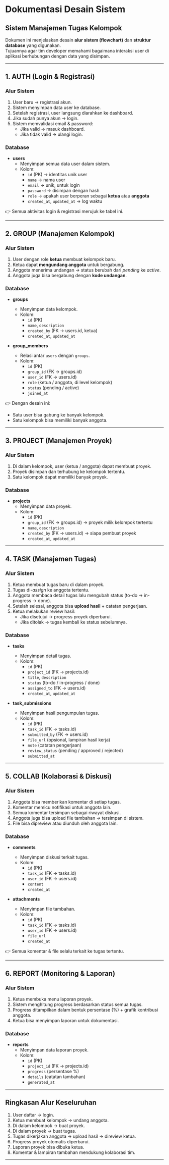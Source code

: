 # Dokumentasi Desain Sistem
## Sistem Manajemen Tugas Kelompok

Dokumen ini menjelaskan desain **alur sistem (flowchart)** dan **struktur database** yang digunakan.  
Tujuannya agar tim developer memahami bagaimana interaksi user di aplikasi berhubungan dengan data yang disimpan.

---

## 1. AUTH (Login & Registrasi)

### Alur Sistem
1. User baru → registrasi akun.  
2. Sistem menyimpan data user ke database.  
3. Setelah registrasi, user langsung diarahkan ke dashboard.  
4. Jika sudah punya akun → login.  
5. Sistem memvalidasi email & password:
   - Jika valid → masuk dashboard.  
   - Jika tidak valid → ulangi login.  

### Database
- **users**
  - Menyimpan semua data user dalam sistem.  
  - Kolom:
    - `id` (PK) → identitas unik user  
    - `name` → nama user  
    - `email` → unik, untuk login  
    - `password` → disimpan dengan hash  
    - `role` → apakah user berperan sebagai **ketua** atau **anggota**  
    - `created_at`, `updated_at` → log waktu  

👉 Semua aktivitas login & registrasi merujuk ke tabel ini.

---

## 2. GROUP (Manajemen Kelompok)

### Alur Sistem
1. User dengan role **ketua** membuat kelompok baru.  
2. Ketua dapat **mengundang anggota** untuk bergabung.  
3. Anggota menerima undangan → status berubah dari *pending* ke *active*.  
4. Anggota juga bisa bergabung dengan **kode undangan**.  

### Database
- **groups**
  - Menyimpan data kelompok.  
  - Kolom:
    - `id` (PK)  
    - `name`, `description`  
    - `created_by` (FK → users.id, ketua)  
    - `created_at`, `updated_at`  

- **group_members**
  - Relasi antar `users` dengan `groups`.  
  - Kolom:
    - `id` (PK)  
    - `group_id` (FK → groups.id)  
    - `user_id` (FK → users.id)  
    - `role` (ketua / anggota, di level kelompok)  
    - `status` (pending / active)  
    - `joined_at`  

👉 Dengan desain ini:
- Satu user bisa gabung ke banyak kelompok.  
- Satu kelompok bisa memiliki banyak anggota.  

---

## 3. PROJECT (Manajemen Proyek)

### Alur Sistem
1. Di dalam kelompok, user (ketua / anggota) dapat membuat proyek.  
2. Proyek disimpan dan terhubung ke kelompok tertentu.  
3. Satu kelompok dapat memiliki banyak proyek.  

### Database
- **projects**
  - Menyimpan data proyek.  
  - Kolom:
    - `id` (PK)  
    - `group_id` (FK → groups.id) → proyek milik kelompok tertentu  
    - `name`, `description`  
    - `created_by` (FK → users.id) → siapa pembuat proyek  
    - `created_at`, `updated_at`  

---

## 4. TASK (Manajemen Tugas)

### Alur Sistem
1. Ketua membuat tugas baru di dalam proyek.  
2. Tugas di-*assign* ke anggota tertentu.  
3. Anggota membaca detail tugas lalu mengubah status (to-do → in-progress → done).  
4. Setelah selesai, anggota bisa **upload hasil** + catatan pengerjaan.  
5. Ketua melakukan review hasil:
   - Jika disetujui → progress proyek diperbarui.  
   - Jika ditolak → tugas kembali ke status sebelumnya.  

### Database
- **tasks**
  - Menyimpan detail tugas.  
  - Kolom:
    - `id` (PK)  
    - `project_id` (FK → projects.id)  
    - `title`, `description`  
    - `status` (to-do / in-progress / done)  
    - `assigned_to` (FK → users.id)  
    - `created_at`, `updated_at`  

- **task_submissions**
  - Menyimpan hasil pengumpulan tugas.  
  - Kolom:
    - `id` (PK)  
    - `task_id` (FK → tasks.id)  
    - `submitted_by` (FK → users.id)  
    - `file_url` (opsional, lampiran hasil kerja)  
    - `note` (catatan pengerjaan)  
    - `review_status` (pending / approved / rejected)  
    - `submitted_at`  

---

## 5. COLLAB (Kolaborasi & Diskusi)

### Alur Sistem
1. Anggota bisa memberikan komentar di setiap tugas.  
2. Komentar memicu notifikasi untuk anggota lain.  
3. Semua komentar tersimpan sebagai riwayat diskusi.  
4. Anggota juga bisa upload file tambahan → tersimpan di sistem.  
5. File bisa dipreview atau diunduh oleh anggota lain.  

### Database
- **comments**
  - Menyimpan diskusi terkait tugas.  
  - Kolom:
    - `id` (PK)  
    - `task_id` (FK → tasks.id)  
    - `user_id` (FK → users.id)  
    - `content`  
    - `created_at`  

- **attachments**
  - Menyimpan file tambahan.  
  - Kolom:
    - `id` (PK)  
    - `task_id` (FK → tasks.id)  
    - `user_id` (FK → users.id)  
    - `file_url`  
    - `created_at`  

👉 Semua komentar & file selalu terkait ke tugas tertentu.  

---

## 6. REPORT (Monitoring & Laporan)

### Alur Sistem
1. Ketua membuka menu laporan proyek.  
2. Sistem menghitung progress berdasarkan status semua tugas.  
3. Progress ditampilkan dalam bentuk persentase (%) + grafik kontribusi anggota.  
4. Ketua bisa menyimpan laporan untuk dokumentasi.  

### Database
- **reports**
  - Menyimpan data laporan proyek.  
  - Kolom:
    - `id` (PK)  
    - `project_id` (FK → projects.id)  
    - `progress` (persentase %)  
    - `details` (catatan tambahan)  
    - `generated_at`  

---

## Ringkasan Alur Keseluruhan

1. User daftar → login.  
2. Ketua membuat kelompok → undang anggota.  
3. Di dalam kelompok → buat proyek.  
4. Di dalam proyek → buat tugas.  
5. Tugas dikerjakan anggota → upload hasil → direview ketua.  
6. Progress proyek otomatis diperbarui.  
7. Laporan proyek bisa dibuka ketua.  
8. Komentar & lampiran tambahan mendukung kolaborasi tim.  

---
